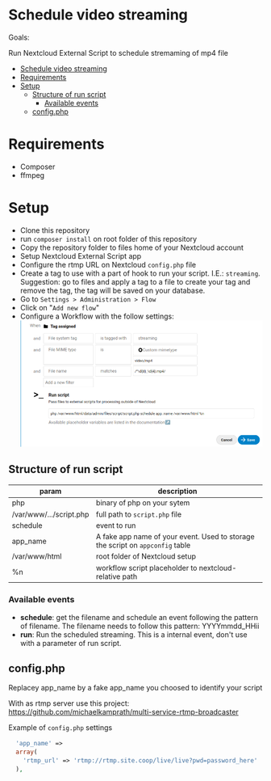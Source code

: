 # Schedule video streaming

Goals:

Run Nextcloud External Script to schedule stremaming of mp4 file

- [Schedule video streaming](#schedule-video-streaming)
- [Requirements](#requirements)
- [Setup](#setup)
  - [Structure of run script](#structure-of-run-script)
    - [Available events](#available-events)
  - [config.php](#configphp)

# Requirements

* Composer
* ffmpeg

# Setup

* Clone this repository
* run `composer install` on root folder of this repository
* Copy the repository folder to files home of your Nextcloud account
* Setup Nextcloud External Script app
* Configure the rtmp URL on Nextcloud `config.php` file
* Create a tag to use with a part of hook to run your script. I.E.: `streaming`. Suggestion: go to files and apply a tag to a file to create your tag and remove the tag, the tag will be saved on your database.
* Go to `Settings > Administration > Flow`
* Click on "`Add new flow`"
* Configure a Workflow with the follow settings:
  ![screenshot](assets/screenshot-01.png)


## Structure of run script

| param                   | description                                                                    |
| ----------------------- | ------------------------------------------------------------------------------ |
| php                     | binary of php on your sytem                                                    |
| /var/www/.../script.php | full path to `script.php` file                                                 |
| schedule                | event to run                                                                   |
| app_name                | A fake app name of your event. Used to storage the script on `appconfig` table |
| /var/www/html           | root folder of Nextcloud setup                                                 |
| %n                      | workflow script placeholder to nextcloud-relative path                         |

### Available events
* **schedule**: get the filename and schedule an event following the pattern of filename. The filename needs to follow this pattern: YYYYmmdd_HHii
* **run**: Run the scheduled streaming. This is a internal event, don't use with a parameter of run script.

## config.php

Replacey app_name by a fake app_name you choosed to identify your script

With as rtmp server use this project: https://github.com/michaelkamprath/multi-service-rtmp-broadcaster

Example of `config.php` settings

```php
  'app_name' =>
  array(
    'rtmp_url' => 'rtmp://rtmp.site.coop/live/live?pwd=password_here'
  ),
```